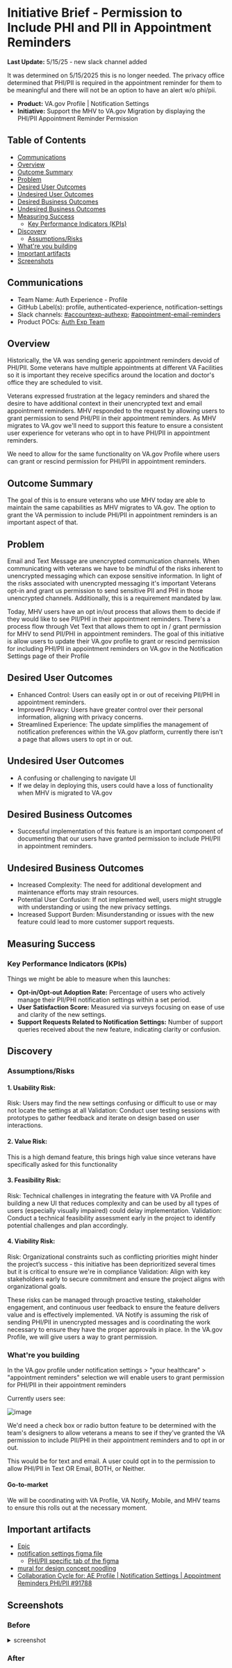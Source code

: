 # Initiative Brief - Permission to Include PHI and PII in Appointment Reminders

**Last Update:** 5/15/25 - new slack channel added

It was determined on 5/15/2025 this is no longer needed. The privacy office determined that PHI/PII is required in the appointment reminder for them to be meaningful and there will not be an option to have an alert w/o phi/pii.

- **Product:** VA.gov Profile | Notification Settings
- **Initiative:** Support the MHV to VA.gov Migration by displaying the PHI/PII Appointment Reminder Permission 

## Table of Contents 
  - [Communications](#communications)
  - [Overview](#overview)
  - [Outcome Summary](#outcome-summary)
  - [Problem](#problem)
  - [Desired User Outcomes](#desired-user-outcomes)
  - [Undesired User Outcomes](#undesired-user-outcomes)
  - [Desired Business Outcomes](#desired-business-outcomes)
  - [Undesired Business Outcomes](#undesired-business-outcomes)
  - [Measuring Success](#measuring-success)
    - [Key Performance Indicators (KPIs)](#key-performance-indicators-kpis)
  - [Discovery](#discovery)
    - [Assumptions/Risks](#assumptionsrisks)
  - [What're you building](#whatre-you-building)
  - [Important artifacts](#important-artifacts)
  - [Screenshots](#screenshots)



## Communications


- Team Name: Auth Experience - Profile 
- GitHub Label(s): profile, authenticated-experience, notification-settings
- Slack channels: [#accountexp-authexp](https://dsva.slack.com/archives/C909ZG2BB); [#appointment-email-reminders](https://dsva.slack.com/archives/C081Y4X4W1L)
- Product POCs: [Auth Exp Team](https://github.com/department-of-veterans-affairs/va.gov-team/tree/master/products/identity-personalization#team)




## Overview

Historically, the VA was sending generic appointment reminders devoid of PHI/PII. Some veterans have multiple appointments at different VA Facilities so it is important they receive specifics around the location and doctor's office they are scheduled to visit. 

Veterans expressed frustration at the legacy reminders and shared the desire to have additional context in their unencrypted text and email appointment reminders. MHV responded to the request by allowing users to grant permission to send PHI/PII in their appointment reminders. As MHV migrates to VA.gov we'll need to support this feature to ensure a consistent user experience for veterans who opt in to have PHI/PII in appointment reminders. 

We need to allow for the same functionality on VA.gov Profile where users can grant or rescind permission for PHI/PII in appointment reminders.





## Outcome Summary

The goal of this is to ensure veterans who use MHV today are able to maintain the same capabilities as MHV migrates to VA.gov. The option to grant the VA permission to include PHI/PII in appointment reminders is an important aspect of that. 



## Problem

Email and Text Message are unencrypted communication channels. When communicating with veterans we have to be mindful of the risks inherent to unencrypted messaging which can expose sensitive information. In light of the risks associated with unencrypted messaging it's important Veterans opt-in and grant us permission to send sensitive PII and PHI in those unencrypted channels. Additionally, this is a requirement mandated by law.

Today, MHV users have an opt in/out process that allows them to decide if they would like to see PII/PHI in their appointment reminders. There's a process flow through Vet Text that allows them to opt in / grant permission for MHV to send PII/PHI in appointment reminders. The goal of this initiative is allow users to update their VA.gov profile to grant or rescind permission for including PHI/PII in appointment reminders on VA.gov in the Notification Settings page of their Profile 


## Desired User Outcomes
- Enhanced Control: Users can easily opt in or out of receiving PII/PHI in appointment reminders.
- Improved Privacy: Users have greater control over their personal information, aligning with privacy concerns.
- Streamlined Experience: The update simplifies the management of notification preferences within the VA.gov platform, currently there isn't a page that allows users to opt in or out. 

## Undesired User Outcomes
- A confusing or challenging to navigate UI 
- If we delay in deploying this, users could have a  loss of functionality when MHV is migrated to VA.gov


## Desired Business Outcomes
- Successful implementation of this feature is an important component of documenting that our users have granted permission to include PHI/PII in appointment reminders. 

## Undesired Business Outcomes
- Increased Complexity: The need for additional development and maintenance efforts may strain resources.
- Potential User Confusion: If not implemented well, users might struggle with understanding or using the new privacy settings.
- Increased Support Burden: Misunderstanding or issues with the new feature could lead to more customer support requests.



## Measuring Success

### Key Performance Indicators (KPIs)

Things we might be able to measure when this launches:

- **Opt-in/Opt-out Adoption Rate:** Percentage of users who actively manage their PII/PHI notification settings within a set period.
- **User Satisfaction Score:** Measured via surveys focusing on ease of use and clarity of the new settings.
- **Support Requests Related to Notification Settings:** Number of support queries received about the new feature, indicating clarity or confusion.


## Discovery
### Assumptions/Risks

#### 1. Usability Risk:
Risk: Users may find the new settings confusing or difficult to use or may not locate the settings at all
Validation: Conduct user testing sessions with prototypes to gather feedback and iterate on design based on user interactions.
#### 2. Value Risk:
This is a high demand feature, this brings high value since veterans have specifically asked for this functionality 
#### 3. Feasibility Risk:
Risk: Technical challenges in integrating the feature with VA Profile and building a new UI that reduces complexity and can be used by all types of users (especially visually impaired) could delay implementation.
Validation: Conduct a technical feasibility assessment early in the project to identify potential challenges and plan accordingly.
#### 4. Viability Risk:
Risk: Organizational constraints such as conflicting priorities might hinder the project’s success - this initiative has been deprioritized several times but it is critical to ensure we're in compliance 
Validation: Align with key stakeholders early to secure commitment and ensure the project aligns with organizational goals.

These risks can be managed through proactive testing, stakeholder engagement, and continuous user feedback to ensure the feature delivers value and is effectively implemented.
VA Notify is assuming the risk of sending PHI/PII in unencrypted messages and is coordinating the work necessary to ensure they have the proper approvals in place. In the VA.gov Profile, we will give users a way to grant permission. 


### What're you building

In the VA.gov profile under notification settings > "your healthcare" > "appointment reminders" selection we will enable users to grant permission for PHI/PII in their appointment reminders 

Currently users see:

![image](https://github.com/user-attachments/assets/6ce88e76-6f69-469d-8791-69755198664f)


We'd need a check box or radio button feature to be determined with the team's designers to allow veterans a means to see if they've granted the VA permission to include PII/PHI in their appointment reminders and to opt in or out. 

This would be for text and email. A user could opt in to the permission to allow PHI/PII in Text OR Email, BOTH, or Neither. 

#### Go-to-market 

We will be coordinating with VA Profile, VA Notify, Mobile, and MHV teams to ensure this rolls out at the necessary moment. 

## Important artifacts 
- [Epic](https://github.com/department-of-veterans-affairs/va.gov-team/issues/58797)
- [notification settings figma file](https://www.figma.com/design/e6JEtrwZCInKk9SjZktx2T/Profile---Notification-Settings?node-id=1-12888&t=ffRZ8R6IwgMyND70-0)
     - [PHI/PII specific tab of the figma](https://www.figma.com/design/e6JEtrwZCInKk9SjZktx2T/Profile---Notification-Settings?node-id=572-10323&t=ffRZ8R6IwgMyND70-0)
- [mural for design concept noodling](https://app.mural.co/t/departmentofveteransaffairs9999/m/departmentofveteransaffairs9999/1724854864669/fd19195a421188d983c7395240861de29b87ed6d?sender=uaa72d11015d3f7c704a64191)
- [Collaboration Cycle for: AE Profile | Notification Settings | Appointment Reminders PHI/PII #91788](https://github.com/department-of-veterans-affairs/va.gov-team/issues/91788)
   
## Screenshots

### Before

<details><summary>screenshot </summary>
<p>
  
radio button format that has since been replaced w/checkboxes: 

![image](https://github.com/department-of-veterans-affairs/va.gov-team/assets/129431463/fb11bba5-6574-405b-bed1-7e981d4d3aa8)

current checkbox configuration: 

![image](https://github.com/user-attachments/assets/41adcfd3-79c3-486a-9e30-53235bc002ca)


</p>
</details> 

### After




